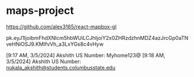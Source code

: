 # maps-project

https://github.com/alex3165/react-mapbox-gl

pk.eyJ1IjoibmFhdXNlcm5hbWUiLCJhIjoiY2x0ZHRzdzhnMDZ4azJrcGp0aTNveHNiOSJ9.KMIfvVh_a3LxYGs8c4vHyw

[9:17 AM, 3/5/2024] Akshith US Number: Myhome123@
[9:18 AM, 3/5/2024] Akshith US Number: nukala_akshith@students.columbusstate.edu
